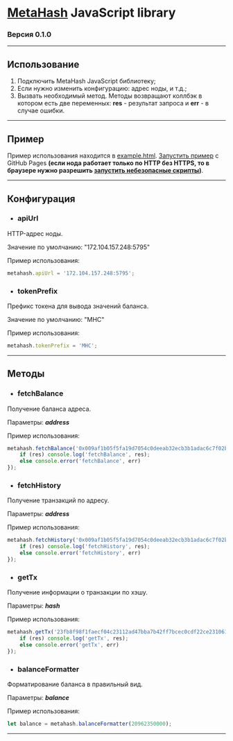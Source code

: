 # [MetaHash](https://metahash.org/) JavaScript library
### Версия 0.1.0

------------

## Использование
1. Подключить MetaHash JavaScript библиотеку;
2. Если нужно изменить конфигурацию: адрес ноды, и т.д.;
3. Вызвать необходимый метод. Методы возвращают коллбэк в котором есть две переменных: **res** - результат запроса и **err** - в случае ошибки.

------------

## Пример
Пример использования находится в [example.html](example.html).
[Запустить пример](https://epexa.github.io/metahash-js/example.html) с GitHub Pages **(если нода работает только по HTTP без HTTPS, то в браузере нужно разрешить [запустить небезопасные скрипты](https://user-images.githubusercontent.com/2198826/46060896-5cf5aa80-c16d-11e8-9c50-9b8813923279.png))**.

------------

## Конфигурация

- ### apiUrl
HTTP-адрес ноды.

Значение по умолчанию: "172.104.157.248:5795"

Пример использования:
```js
metahash.apiUrl = '172.104.157.248:5795';
```

- ### tokenPrefix
Префикс токена для вывода значений баланса.

Значение по умолчанию: "MHC"

Пример использования:
```js
metahash.tokenPrefix = 'MHC';
```

------------

## Методы

- ### fetchBalance
Получение баланса адреса.

Параметры:
***address***

Пример использования:
```js
metahash.fetchBalance('0x009af1b05f5fa19d7054c0deeab32ecb3b1adac6c7f02b2c0b', (res, err) => {
	if (res) console.log('fetchBalance', res);
	else console.error('fetchBalance', err)
});
```

- ### fetchHistory
Получение транзакций по адресу.

Параметры:
***address***

Пример использования:
```js
metahash.fetchHistory('0x009af1b05f5fa19d7054c0deeab32ecb3b1adac6c7f02b2c0b', (res, err) => {
	if (res) console.log('fetchHistory', res);
	else console.error('fetchHistory', err)
});
```

- ### getTx
Получение информации о транзакции по хэшу.

Параметры:
***hash***

Пример использования:
```js
metahash.getTx('23fb8f98f1faecf04c23112ad47bba7b42ff7bcec0cdf22ce231061d02e9ad2c', (res, err) => {
	if (res) console.log('getTx', res);
	else console.error('getTx', err)
});
```

- ### balanceFormatter
Форматирование баланса в правильный вид.

Параметры:
***balance***

Пример использования:
```js
let balance = metahash.balanceFormatter(20962350000);
```

------------